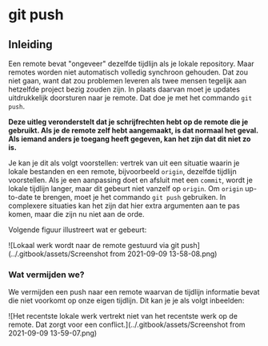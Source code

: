 # git push

## Inleiding

Een remote bevat "ongeveer" dezelfde tijdlijn als je lokale repository. Maar remotes worden niet automatisch volledig synchroon gehouden. Dat zou niet gaan, want dat zou problemen leveren als twee mensen tegelijk aan hetzelfde project bezig zouden zijn. In plaats daarvan moet je updates uitdrukkelijk doorsturen naar je remote. Dat doe je met het commando `git push`.

**Deze uitleg veronderstelt dat je schrijfrechten hebt op de remote die je gebruikt. Als je de remote zelf hebt aangemaakt, is dat normaal het geval. Als iemand anders je toegang heeft gegeven, kan het zijn dat dit niet zo is.**

Je kan je dit als volgt voorstellen: vertrek van uit een situatie waarin je lokale bestanden en een remote, bijvoorbeeld `origin`, dezelfde tijdlijn voorstellen. Als je een aanpassing doet en afsluit met een `commit`, wordt je lokale tijdlijn langer, maar dit gebeurt niet vanzelf op `origin`. Om `origin` up-to-date te brengen, moet je het commando `git push` gebruiken. In complexere situaties kan het zijn dat hier extra argumenten aan te pas komen, maar die zijn nu niet aan de orde.

Volgende figuur illustreert wat er gebeurt:

![Lokaal werk wordt naar de remote gestuurd via git push](../.gitbook/assets/Screenshot from 2021-09-09 13-58-08.png)

### Wat vermijden we?

We vermijden een push naar een remote waarvan de tijdlijn informatie bevat die niet voorkomt op onze eigen tijdlijn. Dit kan je je als volgt inbeelden:

![Het recentste lokale werk vertrekt niet van het recentste werk op de remote. Dat zorgt voor een conflict.](../.gitbook/assets/Screenshot from 2021-09-09 13-59-07.png)
